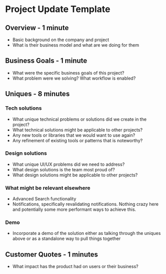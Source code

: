 # Project Update Template

## Overview - 1 minute

* Basic background on the company and project
* What is their business model and what are we doing for them

## Business Goals - 1 minute

* What were the specific business goals of this project?
* What problem were we solving? What workflow is enabled?

## Uniques - 8 minutes
### Tech solutions

* What unique technical problems or solutions did we create in the project?
* What technical solutions might be applicable to other projects?
* Any new tools or libraries that we would want to use again?
* Any refinement of existing tools or patterns that is noteworthy?

### Design solutions

* What unique UI/UX problems did we need to address?
* What design solutions is the team most proud of?
* What design solutions might be applicable to other projects?


### What might be relevant elsewhere

* Advanced Search functionality
* Notifications, specifically revalidating notifications. Nothing crazy here and potentially some more performant ways to achieve this.

### Demo

* Incorporate a demo of the solution either as talking through the uniques above or as a standalone way to pull things together

## Customer Quotes - 1 minutes

* What impact has the product had on users or their business?
